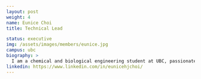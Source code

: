 ```yaml
---
layout: post
weight: 4
name: Eunice Choi
title: Technical Lead

status: executive
img: /assets/images/members/eunice.jpg
campus: ubc
biography: >
  I am a chemical and biological engineering student at UBC, passionate about sustainability and how I can contribute in the future as an engineer. Currently, I am broadening my understanding of the engineering industry by working as a Junior Process Engineer at Chemetics (Worley), a company that specializes in sulphuric acid and chlorine chemical production. I am also a member of the student council in my department.
linkedin: https://www.linkedin.com/in/eunicehjchoi/
---
```

